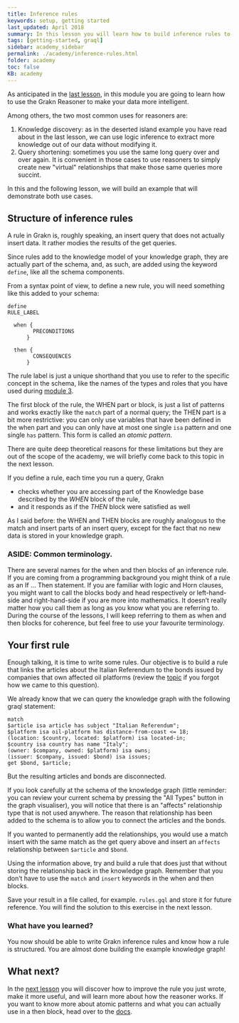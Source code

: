 ```yaml
---
title: Inference rules
keywords: setup, getting started
last_updated: April 2018
summary: In this lesson you will learn how to build inference rules to turn your data into knowledge
tags: [getting-started, graql]
sidebar: academy_sidebar
permalink: ./academy/inference-rules.html
folder: academy
toc: false
KB: academy
---
```


As anticipated in the [last lesson](./reasoner-intro.html), in this module you are going to learn how to use the Grakn Reasoner to make your data more intelligent.

Among others, the two most common uses for reasoners are:

  1. Knowledge discovery: as in the deserted island example you have read about in the last lesson, we can use logic inference to extract more knowledge out of our data without modifying it.
  1. Query shortening: sometimes you use the same long query over and over again. It is convenient in those cases to use reasoners to simply create new "virtual" relationships that make those same queries more succint.

In this and the following lesson, we will build an example that will demonstrate both use cases.

## Structure of inference rules
A rule in Grakn is, roughly speaking, an insert query that does not actually insert data. It rather modies the results of the get queries.

Since rules add to the knowledge model of your knowledge graph, they are actually part of the schema, and, as such, are added using the keyword `define`, like all the schema components.

From a syntax point of view, to define a new rule, you will need something like this added to your schema:

```
define
RULE_LABEL

  when {
        PRECONDITIONS
      }

  then {
        CONSEQUENCES
      }
```

The rule label is just a unique shorthand that you use to refer to the specific concept in the schema, like the names of the types and roles that you have used during [module 3](./schema-elements.html).

The first block of the rule, the WHEN part or block, is just a list of patterns and works exactly like the `match` part of a normal query; the THEN part is a bit more restrictive: you can only use variables that have been defined in the when part and you can only have at most one single `isa` pattern and one single `has` pattern. This form is called an _atomic pattern_.

There are quite deep theoretical reasons for these limitations but they are out of the scope of the academy, we will briefly come back to this topic in the next lesson.

If you define a rule, each time you run a query, Grakn

  * checks whether you are accessing part of the Knowledge base described by the _WHEN_ block of the rule,
  * and it responds as if the _THEN_ block were satisfied as well

As I said before: the WHEN and THEN blocks are roughly analogous to the match and insert parts of an insert query, except for the fact that no new data is stored in your knowledge graph.


### ASIDE: Common terminology.

There are several names for the when and then blocks of an inference rule. If you are coming from a programming background you might think of a rule as an If … Then statement. If you are familiar with logic and Horn clauses, you might want to call the blocks body and head respectively or left-hand-side and right-hand-side if you are more into mathematics. It doesn’t really matter how you call them as long as you know what you are referring to. During the course of the lessons, I will keep referring to them as when and then blocks for coherence, but feel free to use your favourite terminology.


## Your first rule
Enough talking, it is time to write some rules. Our objective is to build a rule that links the articles about the Italian Referendum to the bonds issued by companies that own affected oil platforms (review the [topic](./graql-intro.html#dataset-background) if you forgot how we came to this question).

We already know that we can query the knowledge graph with the following graql statement:

```graql
match
$article isa article has subject "Italian Referendum";
$platform isa oil-platform has distance-from-coast <= 18;
(location: $country, located: $platform) isa located-in;
$country isa country has name "Italy";
(owner: $company, owned: $platform) isa owns;
(issuer: $company, issued: $bond) isa issues;
get $bond, $article;
```

But the resulting articles and bonds are disconnected.

If you look carefully at the schema of the knowledge graph (little reminder: you can review your current schema by pressing the "All Types" button in the graph visualiser), you will notice that there is an "affects" relationship type that is not used anywhere. The reason that relationship has been added to the schema is to allow you to connect the articles and the bonds.

If you wanted to permanently add the relationships, you would use a match insert with the same match as the get query above and insert an `affects` relationship between `$article` and `$bond`.

Using the information above, try and build a rule that does just that without storing the relationship back in the knowledge graph. Remember that you don’t have to use the `match` and `insert` keywords in the when and then blocks.

Save your result in a file called, for example. `rules.gql` and store it for future reference. You will find the solution to this exercise in the next lesson.

### What have you learned?
You now should be able to write Grakn inference rules and know how a rule is structured. You are almost done building the example knowledge graph!

## What next?
In the [next lesson](./advanced-rules.html) you will discover how to improve the rule you just wrote, make it more useful, and will learn more about how  the reasoner works. If you want to know more about atomic patterns and what you can actually use in a then block, head over to the [docs](../index.html).

